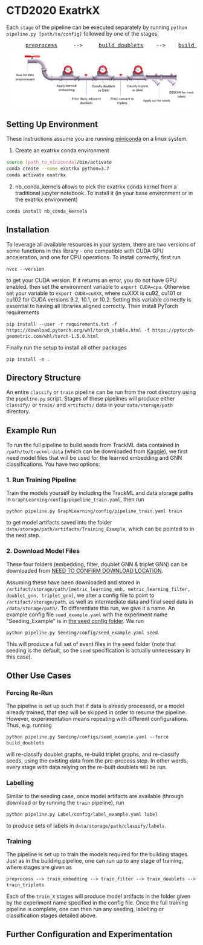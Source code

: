 # CTD2020 ExatrkX

Each `stage` of the pipeline can be executed separately by running `python pipeline.py [path/to/config]` followed by one of the stages:

<pre>
      <a href="MetricLearning/src/preprocess_with_dir" title="Preprocessing function">preprocess</a>     -->     <a href="MetricLearning/src/metric_learning_adjacent" title="Doublet building function">build_doublets</a>    -->    <a href="GraphLearning/src/" title="Triplet building function">build_triplets</a>        -->      <a href="Seeding/src" title="Seeding function function">seed</a>     or   <a href="Labelling" title="Labelling function">label</a>
</pre>

![](docs/pipeline.png)

## Setting Up Environment

These instructions assume you are running [miniconda](https://docs.conda.io/en/latest/miniconda.html) on a linux system.
1. Create an exatrkx conda environment
```bash
source [path_to_miniconda]/bin/activate
conda create --name exatrkx python=3.7
conda activate exatrkx
```
2. nb_conda_kernels allows to pick the exatrkx conda kernel from a traditional jupyter notebook. To install it (in your base environment or in the exatrkx environment)
```
conda install nb_conda_kernels
```

## Installation

To leverage all available resources in your system, there are two versions of some functions in this library - one compatible with CUDA GPU acceleration, and one for CPU operations. To install correctly, first run
```
nvcc --version
```
to get your CUDA version. If it returns an error, you do not have GPU enabled, then set the environment variable to `export CUDA=cpu`. Otherwise set your variable to `export CUDA=cuXXX`, where cuXXX is cu92, cu101 or cu102 for CUDA versions 9.2, 10.1, or 10.2. Setting this variable correctly is essential to having all libraries aligned correctly. Then install PyTorch requirements
```
pip install --user -r requirements.txt -f https://download.pytorch.org/whl/torch_stable.html -f https://pytorch-geometric.com/whl/torch-1.5.0.html
```
Finally run the setup to install all other packages

```
pip install -e .
```

## Directory Structure

An entire `classify` or `train` pipeline can be run from the root directory using the `pipeline.py` script. Stages of these pipelines will produce either `classify/` or `train/` and `artifacts/` data in your `data/storage/path` directory.

## Example Run

To run the full pipeline to build seeds from TrackML data contained in `/path/to/trackml-data` (which can be downloaded from [Kaggle](https://www.kaggle.com/c/trackml-particle-identification)), we first need model files that will be used for the learned embedding and GNN classifications. You have two options:

### 1. Run Training Pipeline

Train the models yourself by including the TrackML and data storage paths in `GraphLearning/config/pipeline_train.yaml`, then run
```
python pipeline.py GraphLearning/config/pipeline_train.yaml train
```
to get model artifacts saved into the folder `data/storage/path/artifacts/Training_Example`, which can be pointed to in the next step.

### 2. Download Model Files

These four folders (embedding, filter, doublet GNN & triplet GNN) can be downloaded from [NEED TO CONFIRM DOWNLOAD LOCATION](www.google.com).

Assuming these have been downloaded and stored in `/artifact/storage/path/[metric_learning_emb, metric_learning_filter, doublet_gnn, triplet_gnn]`, we alter a config file to point to `/artifact/storage/path`, as well as intermediate data and final seed data in `/data/storage/path/`. To differentiate this run, we give it a name. An example config file `seed_example.yaml` with the experiment name "Seeding_Example" is in [the seed config folder](Seeding/src/configs). We run
```
python pipeline.py Seeding/config/seed_example.yaml seed
```

This will produce a full set of event files in the seed folder (note that seeding is the default, so the `seed` specification is actually unnecessary in this case).

## Other Use Cases

### Forcing Re-Run

The pipeline is set up such that if data is already processed, or a model already trained, that step will be skipped in order to resume the pipeline. However, experimentation means repeating with different configurations. Thus, e.g. running
```
python pipeline.py Seeding/configs/seed_example.yaml --force build_doublets
```
will re-classify doublet graphs, re-build triplet graphs, and re-classify seeds, using the existing data from the pre-process step. In other words, every stage with data relying on the re-built doublets will be run. 

### Labelling

Similar to the seeding case, once model artifacts are available (through download or by running the `train` pipeline), run
```
python pipeline.py Label/config/label_example.yaml label
```
to produce sets of labels in `data/storage/path/classify/labels`.

### Training

The pipeline is set up to train the models required for the building stages. Just as in the building pipeline, one can run up to any stage of training, where stages are given as 
```
preprocess --> train_embedding --> train_filter --> train_doublets --> train_triplets
```
Each of the `train_X` stages will produce model artifacts in the folder given by the experiment name specified in the config file. Once the full training pipeline is complete, one can then run any seeding, labelling or classification stages detailed above.


## Further Configuration and Experimentation
